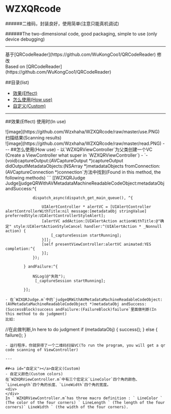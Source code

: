 # WZXQRcode

######二维码，封装良好，使用简单(注意只能真机调试)
 <div>
 </div>
######The two-dimensional code, good packaging, simple to use (only device debugging)

 ---
 
<div>
</div>
 基于[QRCodeReader](https://github.com/WuKongCoo1/QRCodeReader) 修改
 <div>
 </div>
 Based on [QRCodeReader](https://github.com/WuKongCoo1/QRCodeReader)
<div>
</div>

##目录(list)
- [效果(Effect)](#效果)
- [怎么使用(How use)](#怎么使用)
- [自定义(Custom)](#自定义)

---

##<a id="效果"></a>效果(Effect)
使用时(In use)
<div>
</div>
![image](https://github.com/Wzxhaha/WZXQRcode/raw/master/use.PNG)
<div>
</div>
扫描结果(Scanning results)
<div>
</div>
![image](https://github.com/Wzxhaha/WZXQRcode/raw/master/read.PNG)
---
##<a id="怎么使用"></a>怎么使用(How use)
- 以`WZXQRViewController`为父类创建一个VC (Create a ViewController what super in `WZXQRViewController`)
- `- (void)captureOutput:(AVCaptureOutput *)captureOutput didOutputMetadataObjects:(NSArray *)metadataObjects fromConnection:(AVCaptureConnection *)connection`方法中找到(Found in this method, the following methods)
```
[[WZXQRJudge Judge]judgeQRWithAVMetadataMachineReadableCodeObject:metadataObj andSuccess:^{
                
                dispatch_async(dispatch_get_main_queue(), ^{
                    
                    UIAlertController * alertVC = [UIAlertController alertControllerWithTitle:nil message:[metadataObj stringValue] preferredStyle:UIAlertControllerStyleAlert];
                    [alertVC addAction:[UIAlertAction actionWithTitle:@"确定" style:UIAlertActionStyleCancel handler:^(UIAlertAction * _Nonnull action) {
                        [_captureSession startRunning];
                    }]];
                    [self presentViewController:alertVC animated:YES completion:^{
                    }];
                });
                
            } andFailure:^{
               
                NSLog(@"失败");
                 [_captureSession startRunning];
                
            }];

```
- 在`WZXQRJudge.m`中的`judgeQRWithAVMetadataMachineReadableCodeObject:(AVMetadataMachineReadableCodeObject *)metadataObj andSuccess:(SuccessBlock)success andFailure:(FailureBlock)failure`里面做判断(In this method to do judgment)
比如:
```
 //在此做判断,In here to do judgment
    if (metadataObj)
    {
        success();
    }
    else
    {
        failure();
    }
```
- 运行程序，你就获得了一个二维码扫描VC(To run the program, you will get a qr code scanning of ViewController)

---

##<a id="自定义"></a>自定义(Custom)
- 自定义颜色(Custom colors)
在`WZXQRViewController.m`中有三个宏定义`LineColor`四个角的颜色、`LineLength`四个角的长度、`LineWidth`四个角的宽度。
<div>
</div>
In ` WZXQRViewController.m`has three macro definition : ` LineColor ` (The color of the four corners) ` LineLength ` (The length of the four corners)` LineWidth ` (the width of the four corners).
